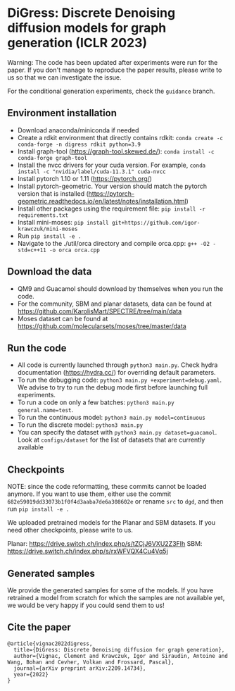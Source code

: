 # DiGress: Discrete Denoising diffusion models for graph generation (ICLR 2023)


Warning: The code has been updated after experiments were run for the paper. If you don't manage to reproduce the 
paper results, please write to us so that we can investigate the issue.

For the conditional generation experiments, check the `guidance` branch. 

## Environment installation
  - Download anaconda/miniconda if needed
  - Create a rdkit environment that directly contains rdkit: `conda create -c conda-forge -n digress rdkit python=3.9`
  - Install graph-tool (https://graph-tool.skewed.de/): `conda install -c conda-forge graph-tool`
  - Install the nvcc drivers for your cuda version. For example, `conda install -c "nvidia/label/cuda-11.3.1" cuda-nvcc`
  - Install pytorch 1.10 or 1.11 (https://pytorch.org/)
  - Install pytorch-geometric. Your version should match the pytorch version that is installed (https://pytorch-geometric.readthedocs.io/en/latest/notes/installation.html)
  - Install other packages using the requirement file: `pip install -r requirements.txt`
  - Install mini-moses: `pip install git+https://github.com/igor-krawczuk/mini-moses`
  - Run `pip install -e .`
  - Navigate to the ./util/orca directory and compile orca.cpp: `g++ -O2 -std=c++11 -o orca orca.cpp`


## Download the data

  - QM9 and Guacamol should download by themselves when you run the code.
  - For the community, SBM and planar datasets, data can be found at https://github.com/KarolisMart/SPECTRE/tree/main/data
  - Moses dataset can be found at https://github.com/molecularsets/moses/tree/master/data
  


## Run the code
  
  - All code is currently launched through `python3 main.py`. Check hydra documentation (https://hydra.cc/) for overriding default parameters.
  - To run the debugging code: `python3 main.py +experiment=debug.yaml`. We advise to try to run the debug mode first
    before launching full experiments.
  - To run a code on only a few batches: `python3 main.py general.name=test`.
  - To run the continuous model: `python3 main.py model=continuous`
  - To run the discrete model: `python3 main.py`
  - You can specify the dataset with `python3 main.py dataset=guacamol`. Look at `configs/dataset` for the list
of datasets that are currently available
    
## Checkpoints

NOTE: since the code reformatting, these commits cannot be loaded anymore. If you want to use them, either use the commit `682e59019dd33073b1f0f4d3aaba7de6a308602e` or rename `src` to `dgd`, and then run `pip install -e .`

We uploaded pretrained models for the Planar and SBM datasets. If you need other checkpoints, please write to us.

Planar: https://drive.switch.ch/index.php/s/tZCjJ6VXU2Z3FIh
SBM: https://drive.switch.ch/index.php/s/rxWFVQX4Cu4Vq5j

## Generated samples

We provide the generated samples for some of the models. If you have retrained a model from scratch for which the samples are
not available yet, we would be very happy if you could send them to us!
    
## Cite the paper

```
@article{vignac2022digress,
  title={DiGress: Discrete Denoising diffusion for graph generation},
  author={Vignac, Clement and Krawczuk, Igor and Siraudin, Antoine and Wang, Bohan and Cevher, Volkan and Frossard, Pascal},
  journal={arXiv preprint arXiv:2209.14734},
  year={2022}
}
```
